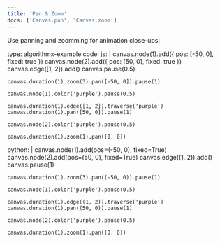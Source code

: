 ```yaml
---
title: 'Pan & Zoom'
docs: ['Canvas.pan', 'Canvas.zoom']
---
```


Use panning and zoomming for animation close-ups:

<data type='yaml'>
type: algorithmx-example
code:
  js: |
    canvas.node(1).add({ pos: [-50, 0], fixed: true })
    canvas.node(2).add({ pos: [50, 0], fixed: true })
    canvas.edge([1, 2]).add()
    canvas.pause(0.5)
    
    canvas.duration(1).zoom(3).pan([-50, 0]).pause(1)
    
    canvas.node(1).color('purple').pause(0.5)
    
    canvas.duration(1).edge([1, 2]).traverse('purple')
    canvas.duration(1).pan([50, 0]).pause(1)
    
    canvas.node(2).color('purple').pause(0.5)
    
    canvas.duration(1).zoom(1).pan([0, 0])
  python: |
    canvas.node(1).add(pos=(-50, 0), fixed=True)
    canvas.node(2).add(pos=(50, 0), fixed=True)
    canvas.edge((1, 2)).add()
    canvas.pause(1)
    
    canvas.duration(1).zoom(3).pan((-50, 0)).pause(1)
    
    canvas.node(1).color('purple').pause(0.5)
    
    canvas.duration(1).edge((1, 2)).traverse('purple')
    canvas.duration(1).pan((50, 0)).pause(1)
    
    canvas.node(2).color('purple').pause(0.5)
    
    canvas.duration(1).zoom(1).pan((0, 0))
</data>
